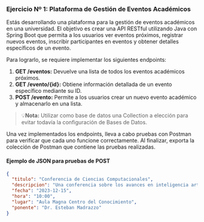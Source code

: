 ### Ejercicio Nº 1: **Plataforma de Gestión de Eventos Académicos**

Estás desarrollando una plataforma para la gestión de eventos académicos en una universidad. El objetivo es crear una API RESTful utilizando Java con Spring Boot que permita a los usuarios ver eventos próximos, registrar nuevos eventos, inscribir participantes en eventos y obtener detalles específicos de un evento.

Para lograrlo, se requiere implementar los siguientes endpoints:

1. **GET /eventos:** Devuelve una lista de todos los eventos académicos próximos.
2. **GET /evento/{id}:** Obtiene información detallada de un evento específico mediante su ID.
3. **POST /evento:** Permite a los usuarios crear un nuevo evento académico y almacenarlo en una lista.

> 💡**Nota:** Utilizar como base de datos una Collection a elección para evitar todavía la configuración de Bases de Datos.

Una vez implementados los endpoints, lleva a cabo pruebas con Postman para verificar que cada uno funcione correctamente. Al finalizar, exporta la colección de Postman que contiene las pruebas realizadas.

#### Ejemplo de JSON para pruebas de POST

```json
{
  "titulo": "Conferencia de Ciencias Computacionales",
  "descripcion": "Una conferencia sobre los avances en inteligencia artificial y aprendizaje automático.",
  "fecha": "2023-12-15",
  "hora": "10:00",
  "lugar": "Aula Magna Centro del Conocimiento",
  "ponente": "Dr. Esteban Madrazzo"
}
```
